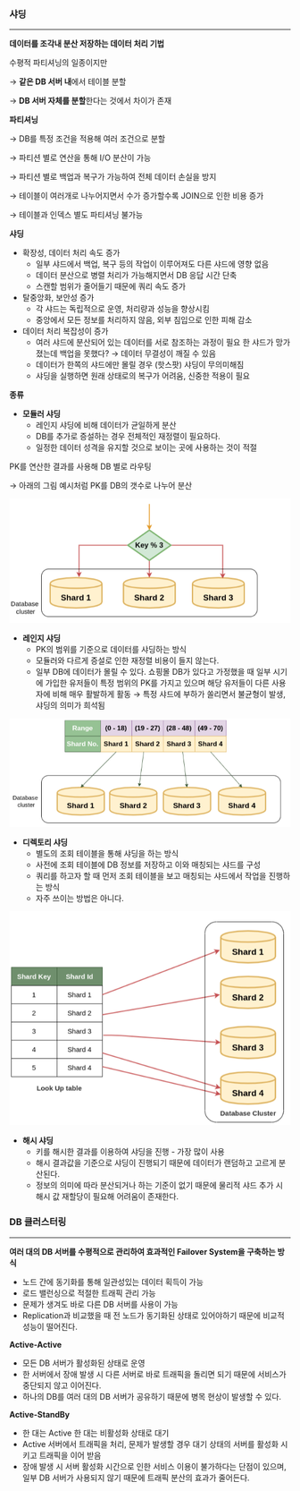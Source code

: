 ### **샤딩**

---

**데이터를 조각내 분산 저장하는 데이터 처리 기법**

수평적 파티셔닝의 일종이지만

→ **같은 DB 서버 내**에서 테이블 분할

→ **DB 서버 자체를 분할**한다는 것에서 차이가 존재

**파티셔닝**

→ DB를 특정 조건을 적용해 여러 조건으로 분할

→ 파티션 별로 연산을 통해 I/O 분산이 가능

→ 파티션 별로 백업과 복구가 가능하여 전체 데이터 손실을 방지

→ 테이블이 여러개로 나누어지면서 수가 증가할수록 JOIN으로 인한 비용 증가

→ 테이블과 인덱스 별도 파티셔닝 불가능

**샤딩**

- 확장성, 데이터 처리 속도 증가
    - 일부 샤드에서 백업, 복구 등의 작업이 이루어져도 다른 샤드에 영향 없음
    - 데이터 분산으로 병렬 처리가 가능해지면서 DB 응답 시간 단축
    - 스캔할 범위가 줄어들기 때문에 쿼리 속도 증가
- 탈중앙화, 보안성 증가
    - 각 샤드는 독립적으로 운영, 처리량과 성능을 향상시킴
    - 중앙에서 모든 정보를 처리하지 않음, 외부 침입으로 인한 피해 감소
- 데이터 처리 복잡성이 증가
    - 여러 샤드에 분산되어 있는 데이터를 서로 참조하는 과정이 필요
      한 샤드가 망가졌는데 백업을 못했다?
      → 데이터 무결성이 깨질 수 있음
    - 데이터가 한쪽의 샤드에만 몰릴 경우 (핫스팟) 샤딩이 무의미해짐
    - 샤딩을 실행하면 원래 상태로의 복구가 어려움, 신중한 적용이 필요

**종류**

- **모듈러 샤딩**
    - 레인지 샤딩에 비해 데이터가 균일하게 분산
    - DB를 추가로 증설하는 경우 전체적인 재정렬이 필요하다.
    - 일정한 데이터 성격을 유지할 것으로 보이는 곳에 사용하는 것이 적절

PK를 연산한 결과를 사용해 DB 별로 라우팅

→ 아래의 그림 예시처럼 PK를 DB의 갯수로 나누어 분산

![모듈러 샤딩](./이미지/image.png)

- **레인지 샤딩**
    - PK의 범위를 기준으로 데이터를 샤딩하는 방식
    - 모듈러와 다르게 증설로 인한 재정렬 비용이 들지 않는다.
    - 일부 DB에 데이터가 몰릴 수 있다.
      쇼핑몰 DB가 있다고 가정했을 때 일부 시기에 가입한 유저들이 특정 범위의 PK를 가지고 있으며 해당 유저들이 다른 사용자에 비해 매우 활발하게 활동
      → 특정 샤드에 부하가 쏠리면서 불균형이 발생, 샤딩의 의미가 희석됨

![레인지 샤딩](./이미지/image%201.png)

- **디렉토리 샤딩**
    - 별도의 조회 테이블을 통해 샤딩을 하는 방식
    - 사전에 조회 테이블에 DB 정보를 저장하고 이와 매칭되는 샤드를 구성
    - 쿼리를 하고자 할 때 먼저 조회 테이블을 보고 매칭되는 샤드에서 작업을 진행하는 방식
    - 자주 쓰이는 방법은 아니다.

![디렉토리 샤딩](./이미지/image%202.png)

- **해시 샤딩**
    - 키를 해시한 결과를 이용하여 샤딩을 진행 - 가장 많이 사용
    - 해시 결과값을 기준으로 샤딩이 진행되기 때문에 데이터가 랜덤하고 고르게 분산된다.
    - 정보의 의미에 따라 분산되거나 하는 기준이 없기 때문에 물리적 샤드 추가 시 해시 값 재할당이 필요해 어려움이 존재한다.

### DB 클러스터링

---

**여러 대의 DB 서버를 수평적으로 관리하여 효과적인 Failover System을 구축하는 방식**

- 노드 간에 동기화를 통해 일관성있는 데이터 획득이 가능
- 로드 밸런싱으로 적절한 트래픽 관리 가능
- 문제가 생겨도 바로 다른 DB 서버를 사용이 가능
- Replication과 비교했을 때 전 노드가 동기화된 상태로 있어야하기 때문에 비교적 성능이 떨어진다.

**Active-Active**

- 모든 DB 서버가 활성화된 상태로 운영
- 한 서버에서 장애 발생 시 다른 서버로 바로 트래픽을 돌리면 되기 때문에 서비스가 중단되지 않고 이어진다.
- 하나의 DB를 여러 대의 DB 서버가 공유하기 때문에 병목 현상이 발생할 수 있다.

**Active-StandBy**

- 한 대는 Active 한 대는 비활성화 상태로 대기
- Active 서버에서 트래픽을 처리, 문제가 발생할 경우 대기 상태의 서버를 활성화 시키고 트래픽을 이어 받음
- 장애 발생 시 서버 활성화 시간으로 인한 서비스 이용이 불가하다는 단점이 있으며, 일부 DB 서버가 사용되지 않기 때문에 트래픽 분산의 효과가 줄어든다.